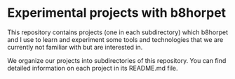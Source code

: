 Experimental projects with b8horpet
===================================

This repository contains projects (one in each subdirectory) which b8horpet and I use to learn and experiment some tools and technologies that we are currently not familiar with but are interested in.

We organize our projects into subdirectories of this repository. You can find detailed information on each project in its README.md file.

